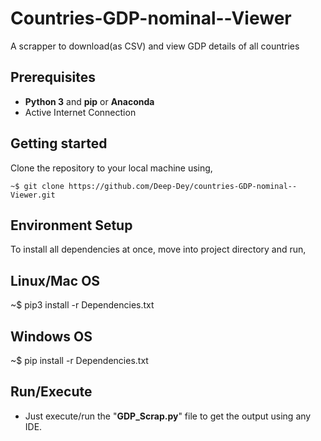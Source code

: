 # Countries-GDP-nominal--Viewer
A scrapper to download(as CSV) and view GDP details of all countries

## Prerequisites

* **Python 3** and **pip** or **Anaconda**
* Active Internet Connection

## Getting started

Clone the repository to your local machine using,
 
```
~$ git clone https://github.com/Deep-Dey/countries-GDP-nominal--Viewer.git
```
## Environment Setup
To install all dependencies at once, move into project directory and run,
## Linux/Mac OS
~$ pip3 install -r Dependencies.txt
## Windows OS
~$ pip install -r Dependencies.txt
## Run/Execute
* Just execute/run the "**GDP_Scrap.py**" file to get the output using any IDE.

